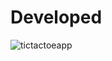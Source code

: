 # Developed
![tictactoeapp](https://github.com/Golu7667/New12/assets/103061012/e16158be-fe8e-4480-99d6-43af42c13132)
